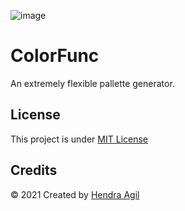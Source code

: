 ![image](https://user-images.githubusercontent.com/33584960/131622695-5a7b1fa9-4ed5-4833-8531-6cc852c0a2d4.png)
# ColorFunc
An extremely flexible pallette generator.



## License

This project is under [MIT License](LICENSE)

## Credits

&copy; 2021 Created by [Hendra Agil](https://github.com/2manypistachios)
